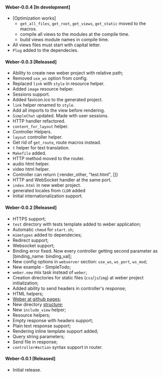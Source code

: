 #### Weber-0.0.4 [In development]

  * [Optimization works]
    * `get_all_files`, `get_root`, `get_views`, `get_static` moved to the macros.
    * compile all views to the modules at the compile time.
    * build views module names in compile time.
  * All views files must start with capital letter.
  * `Plug` added to the dependecies.

#### Weber-0.0.3 [Released]

  * Ability to create new weber project with relative path;
  * Removed `use_ws` option from config.
  * Replaced `link` with `style` in resource helper.
  * Added `image` resource helper.
  * Sessions support.
  * Added favicon.ico to the generated project.
  * `link` helper renamed to `style`.
  * Add all imports to the view before rendering.
  * `SimpleChat` updated. Made with user sessions.
  * HTTP handler refactored.
  * `content_for_layout` helper.
  * Controller Helpers.
  * `layout` controller helper.
  * Get rid of `get_route`, route macros instead.
  * `t` helper for text translation.
  * `Makefile` added.
  * HTTP method moved to the router.
  * audio html helper.
  * video html helper.
  * Controller can return {:render_other, "test.html", []}
  * HTTP and WebSocket handler at the same port.
  * `index.html` in new weber project.
  * generated locales from `CLDR` added
  * Initial internationalization support.

#### Weber-0.0.2 [Released]

  * HTTPS support;
  * `test` directory with tests template added to weber application;
  * Automatic `chmod` for `start.sh`;
  * `mimetypes` added to dependecies;
  * Redirect support;
  * Websocket support;
  * Binding error fixed. Now every controller getting second parameter as [binding_name: binding_val];
  * New config options in `webserver` section: `use_ws`, `ws_port`, `ws_mod`;
  * New example - SimpleTodo;
  * `weber.new` mix task instead of `weber`;
  * Creation directories for static files (`css`/`js`/`img`) at weber project initialization;
  * Added ability to send headers in controller's response;
  * HTML helpers;
  * [Weber at github pages](http://0xax.github.io/weber/index.html);
  * New directory [structure](https://github.com/0xAX/weber/wiki/Weber-project-directory-structure);
  * New `include_view` helper;
  * Resource helpers;
  * Empty response with headers support;
  * Plain text response support;
  * Rendering inline template support added;
  * Query string parameters;
  * Send file in response;
  * `controller#action` syntax support in router.

#### Weber-0.0.1 [Released]

  * Initial release.
